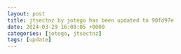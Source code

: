 ```yaml
---
layout: post
title: jtsectnz by jotego has been updated to 90fd97e
date: 2024-03-29 16:08:05 +0000
categories: [jotego, jtsectnz]
tags: [update]
---
```


